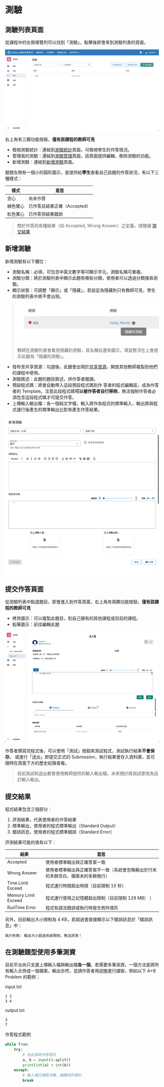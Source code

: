 # 測驗

## 測驗列表頁面

從課程中的左側導覽列可以找到「測驗」，點擊後即會來到測驗列表的頁面。

![測驗列表示意圖](../images/challenge-list.png)

右上角有三顆功能按鈕，**僅有該課程的教師可見**
- 檢視測驗統計：連結到[測驗統計](#)頁面，可檢視學生的作答情況。
- 管理我的測驗：連結到[測驗管理](#)頁面，該頁面提供編輯、刪除測驗的功能。
- 新增測驗：連結到[新增測驗](#新增測驗)頁面。

題號左側有一個小的圓形圖示，是提供給**學生**查看自己該題的作答狀況，有以下三種樣式：

| 樣式                          | 意思                       |
|-----------------------------|--------------------------|
| <status-icon s="n" />空心     | 尚未作答                   |
| <status-icon s="a" />綠色實心 | 已作答且結果正確（Accepted） |
| <status-icon s="w" />紅色實心 | 已作答但結果錯誤           |

> 關於作答的各種結果（如 Accepted, Wrong Answer）之定義，請閱讀 [提交結果](#提交結果)


## 新增測驗

新增測驗有以下欄位：
- 測驗名稱：必填，可包含中英文數字等可顯示字元，測驗名稱可重複。
- 測驗分類：將於測驗列表中顯示此題有哪些分類，使用者可以透過分類搜尋測驗。
- 顯示狀態：可調整「顯示」或「隱藏」，若設定為隱藏則只有教師可見，學生的測驗列表中將不會出現。
> ![隱藏測驗示意圖](../images/hidden-challenge.png)
> 
> 教師在測驗列表會看見隱藏的測驗，其名稱右邊有圖示，滑鼠懸浮在上會提示此題為「隱藏的測驗」。
- 發布至共享資源：勾選後，此題會出現於[共享資源](/guide/teacher-share)，開放其他教師複製到他們的課程中使用。
- 測驗敘述：此題的題目敘述，供作答者閱讀。
- 預設程式碼：將會自動帶入這段預設程式碼到作 答者的程式編輯區，成為作答者的 Template。注意此段程式碼**可以被作答者自行移除**，無法強制作答者必須包含這段程式碼才可提交作答。
- 上傳輸入輸出檔：各一個純文字檔，輸入將作為程式的標準輸入，輸出將與程式運行後產生的標準輸出比對來產生作答結果。

![新增測驗示意圖](../images/create-challenge.jpg)


## 提交作答頁面

從測驗列表中點選題目，即會進入到作答頁面，右上角有兩顆功能按鈕，**僅有該課程的教師可見**
- 拷貝圖示：可以複製此題目，到自己擁有的其他課程或目前的課程。
- 鉛筆圖示：前往編輯此題

![提交作答示意圖](../images/test-submit-challenge.jpg)

作答者撰寫完程式後，可以使用「測試」按鈕來測試程式，測試執行結果**不會保存**。
或進行「送出」即提交正式的 Submission，執行結果會存入資料庫，並可隨時在頁面下方的歷史紀錄查看。
> 目前測試和送出都會使用教師提供的輸入輸出檔，未來預計將測試更改為自訂輸入輸出。


## 提交結果

程式結果包含三個部分：
1. 評測結果，代表使用者的作答結果
2. 標準輸出，使用者的程式標準輸出（Standard Output）
3. 錯誤訊息，使用者的程式標準錯誤（Standard Error）

評測結果可能的值有以下：

| 結果              | 意思                                                                            |
|-------------------|-------------------------------------------------------------------------------|
| Accepted          | 使用者標準輸出與正確答案一致                                                    |
| Wrong Answer      | 使用者標準輸出與正確答案不一致（系統會忽略輸出於行末的多餘空白、檔案末的多餘換行） |
| Time Limit Exceed | 程式運行時間超出時限（目前限制 10 秒）                                            |
| Memory Limit Exceed | 程式運行使用之記憶體超出限制（目前限制 128 MB） ）
| RunTime Error | 程式有語法錯誤或執行時發生例外情形 |

另外，目前輸出大小限制為 4 KB，若超過會直接顯示以下錯誤訊息於「錯誤訊息」中：
```
執行失敗: 輸出大小超過系統限制，無法評測！
```


## 在測驗題型使用多筆測資

目前平台尚只支援上傳輸入檔與輸出檔**各一個**，若需要多筆測資，一個方法是將所有輸入合併成一個檔案，輸出亦然，並請作答者用迴圈進行讀取，例如以下 A+B Problem 的範例：

input.txt
```
1 2
3 4
```

output.txt
```
3
7
```

作答程式範例
```python
while True:
    try:
        # 在此撰寫作答程式
        a, b = input().split()
        print(int(a) + int(b))
    except:
        # 輸入檔已讀取完畢，捕獲例外情形
        break
```


